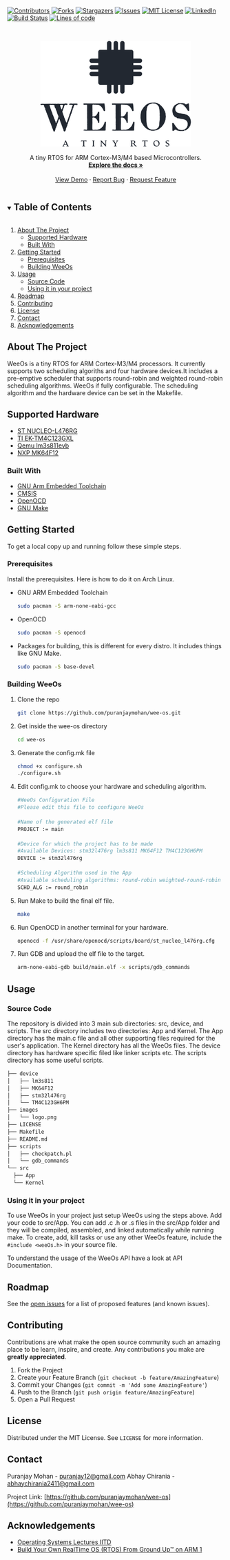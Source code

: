 <!--
*** Thanks for checking out the Best-README-Template. If you have a suggestion
*** that would make this better, please fork the repo and create a pull request
*** or simply open an issue with the tag "enhancement".
*** Thanks again! Now go create something AMAZING! :D
***
***
***
*** To avoid retyping too much info. Do a search and replace for the following:
*** puranjaymohan, wee-os, twitter_handle, puranjay12@gmail.com, WeeOs, A tiny RTOS for ARM Cortex-M3/M4 based Microcontrollers.
-->



<!-- PROJECT SHIELDS -->
<!--
*** I'm using markdown "reference style" links for readability.
*** Reference links are enclosed in brackets [ ] instead of parentheses ( ).
*** See the bottom of this document for the declaration of the reference variables
*** for contributors-url, forks-url, etc. This is an optional, concise syntax you may use.
*** https://www.markdownguide.org/basic-syntax/#reference-style-links
-->
[![Contributors][contributors-shield]][contributors-url]
[![Forks][forks-shield]][forks-url]
[![Stargazers][stars-shield]][stars-url]
[![Issues][issues-shield]][issues-url]
[![MIT License][license-shield]][license-url]
[![LinkedIn][linkedin-shield]][linkedin-url]
[![Build Status][travis-ci-shield]][travis-ci-url]
[![Lines of code][lines-of-code-shield]][lines-of-code-url]


<!-- PROJECT LOGO -->
<br />
<p align="center">
  <a href="https://github.com/puranjaymohan/wee-os">
    <img src="images/logo.png" alt="Logo" width="350" height="245">
  </a>


  <p align="center">
    A tiny RTOS for ARM Cortex-M3/M4 based Microcontrollers.
    <br />
    <a href="https://github.com/puranjaymohan/wee-os"><strong>Explore the docs »</strong></a>
    <br />
    <br />
    <a href="https://github.com/puranjaymohan/wee-os">View Demo</a>
    ·
    <a href="https://github.com/puranjaymohan/wee-os/issues">Report Bug</a>
    ·
    <a href="https://github.com/puranjaymohan/wee-os/issues">Request Feature</a>
  </p>
</p>



<!-- TABLE OF CONTENTS -->
<details open="open">
  <summary><h2 style="display: inline-block">Table of Contents</h2></summary>
  <ol>
    <li>
      <a href="#about-the-project">About The Project</a>
      <ul>
        <li><a href="#supported-hardware">Supported Hardware</a></li>
        <li><a href="#built-with">Built With</a></li>
      </ul>
    </li>
    <li>
      <a href="#getting-started">Getting Started</a>
      <ul>
        <li><a href="#prerequisites">Prerequisites</a></li>
        <li><a href="#building-weeos">Building WeeOs</a></li>
      </ul>
    </li>
    <li>
      <a href="#usage">Usage</a>
      <ul>
          <li><a href="#source-code">Source Code</a></li>
          <li><a href="#using-it-in-your-project">Using it in your project</a></li>
      </ul>
    </li>
    <li><a href="#roadmap">Roadmap</a></li>
    <li><a href="#contributing">Contributing</a></li>
    <li><a href="#license">License</a></li>
    <li><a href="#contact">Contact</a></li>
    <li><a href="#acknowledgements">Acknowledgements</a></li>
  </ol>
</details>



<!-- ABOUT THE PROJECT -->
## About The Project

WeeOs is a tiny RTOS for ARM Cortex-M3/M4 processors.
It currently supports two scheduling algoriths and four hardware devices.It includes a pre-emptive
scheduler that supports round-robin and weighted round-robin scheduling algorithms.
WeeOs if fully configurable. The scheduling algorithm and the hardware device can be set in the Makefile.

## Supported Hardware

* [ST NUCLEO-L476RG](https://www.st.com/en/evaluation-tools/nucleo-l476rg.html)
* [TI EK-TM4C123GXL](https://www.ti.com/tool/EK-TM4C123GXL)
* [Qemu lm3s811evb](https://wiki.qemu.org/Documentation/Platforms/ARM)
* [NXP MK64F12](https://www.nxp.com/products/processors-and-microcontrollers/arm-microcontrollers/general-purpose-mcus/k-series-cortex-m4/k6x-ethernet/kinetis-k64-120-mhz-256-kb-sram-microcontrollers-mcus-based-on-arm-cortex-m4-core:K64_120)

### Built With

* [GNU Arm Embedded Toolchain](https://developer.arm.com/tools-and-software/open-source-software/developer-tools/gnu-toolchain/gnu-rm/downloads)
* [CMSIS](https://www.arm.com/why-arm/technologies/cmsis)
* [OpenOCD](http://openocd.org/)
* [GNU Make](https://www.gnu.org/software/make/)



<!-- GETTING STARTED -->
## Getting Started

To get a local copy up and running follow these simple steps.

### Prerequisites

Install the prerequisites. Here is how to do it on Arch Linux.
* GNU ARM Embedded Toolchain
  ```sh
  sudo pacman -S arm-none-eabi-gcc
  ```
* OpenOCD
  ```sh
  sudo pacman -S openocd
  ```
* Packages for building, this is different for every distro. It includes things like GNU Make.
  ```sh
  sudo pacman -S base-devel
  ```

### Building WeeOs

1. Clone the repo
   ```sh
   git clone https://github.com/puranjaymohan/wee-os.git
   ```
2. Get inside the wee-os directory
   ```sh
   cd wee-os
   ```
3. Generate the config.mk file
   ```sh
   chmod +x configure.sh
   ./configure.sh
   ```
4. Edit config.mk to choose your hardware and scheduling algorithm. 
   ```sh
   #WeeOs Configuration File
   #Please edit this file to configure WeeOs

   #Name of the generated elf file
   PROJECT := main

   #Device for which the project has to be made
   #Available Devices: stm32l476rg lm3s811 MK64F12 TM4C123GH6PM
   DEVICE := stm32l476rg

   #Scheduling Algorithm used in the App
   #Available scheduling algorithms: round-robin weighted-round-robin
   SCHD_ALG := round_robin
   ```
5. Run Make to build the final elf file.
   ```sh
   make
   ```
6. Run OpenOCD in another terminal for your hardware.
   ```sh
   openocd -f /usr/share/openocd/scripts/board/st_nucleo_l476rg.cfg
   ```
7. Run GDB and upload the elf file to the target.
   ```sh
   arm-none-eabi-gdb build/main.elf -x scripts/gdb_commands
   ```

<!-- USAGE EXAMPLES -->

## Usage
### Source Code

The repository is divided into 3 main sub directories: src, device, and scripts.
The src directory includes two directories: App and Kernel. The App directory has the main.c file and all other supporting files required for the user's application. The Kernel directory has all the WeeOs files. The device directory has hardware specific filed like linker scripts etc. The scripts directory has some useful scripts.
  ```sh
├── device
│   ├── lm3s811
│   ├── MK64F12
│   ├── stm32l476rg
│   └── TM4C123GH6PM
├── images
│   └── logo.png
├── LICENSE
├── Makefile
├── README.md
├── scripts
│   ├── checkpatch.pl
│   └── gdb_commands
└── src
    ├── App
    └── Kernel
  ```

### Using it in your project

To use WeeOs in your project just setup WeeOs using the steps above.
Add your code to src/App.
You can add .c .h or .s files in the src/App folder and they will be compiled, assembled, and linked automatically while running make.
To create, add, kill tasks or use any other WeeOs feature, include the `#include <weeOs.h>` in your source file. 

To understand the usage of the WeeOs API have a look at API Documentation.
<!-- ROADMAP -->

## Roadmap

See the [open issues](https://github.com/puranjaymohan/wee-os/issues) for a list of proposed features (and known issues).



<!-- CONTRIBUTING -->

## Contributing

Contributions are what make the open source community such an amazing place to be learn, inspire, and create. Any contributions you make are **greatly appreciated**.

1. Fork the Project
2. Create your Feature Branch (`git checkout -b feature/AmazingFeature`)
3. Commit your Changes (`git commit -m 'Add some AmazingFeature'`)
4. Push to the Branch (`git push origin feature/AmazingFeature`)
5. Open a Pull Request



<!-- LICENSE -->

## License

Distributed under the MIT License. See `LICENSE` for more information.



<!-- CONTACT -->

## Contact

Puranjay Mohan - puranjay12@gmail.com
Abhay Chirania - abhaychirania2411@gmail.com 

Project Link: [https://github.com/puranjaymohan/wee-os](https://github.com/puranjaymohan/wee-os)

<!-- ACKNOWLEDGEMENTS -->

## Acknowledgements

* [Operating Systems Lectures IITD](http://www.cse.iitd.ernet.in/os-lectures)
* [Build Your Own RealTime OS (RTOS) From Ground Up™ on ARM 1](https://www.udemy.com/course/rtos-building-from-ground-up-on-arm-processors/)

<!-- MARKDOWN LINKS & IMAGES -->
<!-- https://www.markdownguide.org/basic-syntax/#reference-style-links -->
[contributors-shield]: https://img.shields.io/github/contributors/puranjaymohan/wee-os.svg?style=for-the-badge
[contributors-url]: https://github.com/puranjaymohan/wee-os/graphs/contributors
[forks-shield]: https://img.shields.io/github/forks/puranjaymohan/wee-os.svg?style=for-the-badge
[forks-url]: https://github.com/puranjaymohan/wee-os/network/members
[stars-shield]: https://img.shields.io/github/stars/puranjaymohan/wee-os.svg?style=for-the-badge
[stars-url]: https://github.com/puranjaymohan/wee-os/stargazers
[issues-shield]: https://img.shields.io/github/issues/puranjaymohan/wee-os.svg?style=for-the-badge
[issues-url]: https://github.com/puranjaymohan/wee-os/issues
[license-shield]: https://img.shields.io/github/license/puranjaymohan/wee-os.svg?style=for-the-badge
[license-url]: https://github.com/puranjaymohan/wee-os/blob/master/LICENSE
[linkedin-shield]: https://img.shields.io/badge/-LinkedIn-black.svg?style=for-the-badge&logo=linkedin&colorB=555
[linkedin-url]: https://linkedin.com/in/puranjaymohan
[travis-ci-shield]: https://img.shields.io/travis/com/puranjaymohan/wee-os?style=for-the-badge
[travis-ci-url]: https://travis-ci.com/puranjaymohan/wee-os
[lines-of-code-shield]: https://img.shields.io/tokei/lines/github/puranjaymohan/wee-os?style=for-the-badge
[lines-of-code-url]: https://github.com/puranjaymohan/wee-os